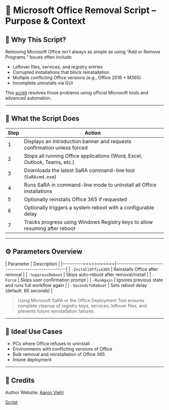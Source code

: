 # 🧹 Microsoft Office Removal Script – Purpose & Context

## 🎯 Why This Script?

Removing Microsoft Office isn't always as simple as using “Add or Remove Programs.” Issues often include:
- Leftover files, services, and registry entries
- Corrupted installations that block reinstallation
- Multiple conflicting Office versions (e.g., Office 2016 + M365)
- Incomplete uninstalls via GUI

This [script](https://github.com/AliChoukatli/CyberShield-Enterprise/blob/main/03_IT_Helpdesk_%26_Network_Troubleshooting/PowerShell_Scripts/msoffice-removal.ps1) resolves those problems using official Microsoft tools and advanced automation.

---

## 🧰 What the Script Does

| Step  | Action                                                                     |
|-------|----------------------------------------------------------------------------|
| 1     | Displays an introduction banner and requests confirmation unless forced    |
| 2     | Stops all running Office applications (Word, Excel, Outlook, Teams, etc.)  |
| 3     | Downloads the latest SaRA command-line tool (`SaRAcmd.exe`)                |
| 4     | Runs SaRA in command-line mode to uninstall all Office installations       |
| 5     | Optionally reinstalls Office 365 if requested                              |
| 6     | Optionally triggers a system reboot with a configurable delay              |
| 7     | Tracks progress using Windows Registry keys to allow resuming after reboot |

---

## ⚙️ Parameters Overview

| Parameter           | Description                                         |
|----------===========|-----------------------------------------------------|
| `-InstallOffice365` | Reinstalls Office after removal                     |
| `-SuppressReboot`   | Skips auto-reboot after removal/install             |
| `-Force`            | Skips user confirmation prompt                      |
| `-RunAgain`         | Ignores previous state and runs full workflow again |
| `-SecondsToReboot`  | Sets reboot delay (default: 60 seconds)             |


> Using Microsoft SaRA or the Office Deployment Tool ensures complete cleanup of registry keys, services, leftover files, and prevents future reinstallation failures.

---

## 🧪 Ideal Use Cases
- PCs where Office refuses to uninstall
- Environments with conflicting versions of Office
- Bulk removal and reinstallation of Office 365
- Intune deployment

---

## 📎 Credits
Author Website: [Aaron Viehl](https://github.com/Admonstrator)

[Script](https://github.com/Admonstrator/msoffice-removal-tool/blob/main/msoffice-removal-tool.ps1)

